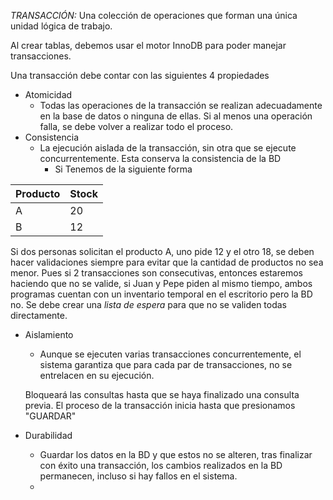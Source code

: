 *TRANSACCIÓN:* Una colección de operaciones que forman una única unidad lógica de trabajo.

Al crear tablas, debemos usar el motor InnoDB para poder manejar transacciones. 

Una transacción debe contar con las siguientes 4 propiedades
- Atomicidad
	- Todas las operaciones de la transacción se realizan adecuadamente en la base de datos o ninguna de ellas. Si al menos una operación falla, se debe volver a realizar todo el proceso.
- Consistencia
	- La ejecución aislada de la transacción, sin otra que se ejecute concurrentemente. Esta conserva la consistencia de la BD
		- Si Tenemos de la siguiente forma

| Producto | Stock|
| ---|---|
| A | 20|
| B | 12|

Si dos personas solicitan el producto A, uno pide 12 y el otro 18, se deben hacer validaciones siempre para evitar que la cantidad de productos no sea menor. Pues si 2 transacciones son consecutivas, entonces estaremos haciendo que no se valide, si Juan y Pepe piden al mismo tiempo, ambos programas cuentan con un inventario temporal en el escritorio pero la BD no.
Se debe crear una _lista de espera_ para que no se validen todas directamente.

* Aislamiento
	* Aunque se ejecuten varias transacciones concurrentemente, el sistema garantiza que para cada par de transacciones, no se entrelacen en su ejecución.
	
	Bloqueará las consultas hasta que se haya finalizado una consulta previa.
	El proceso de la transacción inicia hasta que presionamos "GUARDAR"

* Durabilidad
	* Guardar los datos en la BD y que estos no se alteren, tras finalizar con éxito una transacción, los cambios realizados en la BD permanecen, incluso si hay fallos en el sistema.
	* 